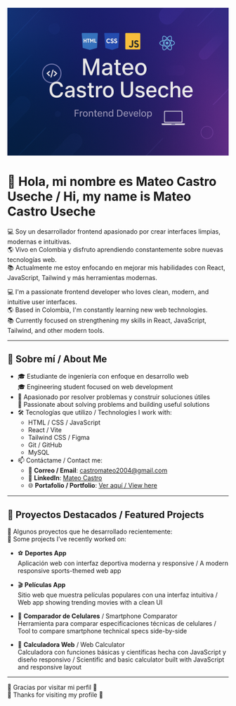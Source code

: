 ![Banner](https://raw.githubusercontent.com/Mateperry/Mateperry/main/image.png)

# 👋 Hola, mi nombre es Mateo Castro Useche / Hi, my name is Mateo Castro Useche

💻 Soy un desarrollador frontend apasionado por crear interfaces limpias, modernas e intuitivas.  
🌎 Vivo en Colombia y disfruto aprendiendo constantemente sobre nuevas tecnologías web.  
📚 Actualmente me estoy enfocando en mejorar mis habilidades con React, JavaScript, Tailwind y más herramientas modernas.

💻 I'm a passionate frontend developer who loves clean, modern, and intuitive user interfaces.  
🌎 Based in Colombia, I'm constantly learning new web technologies.  
📚 Currently focused on strengthening my skills in React, JavaScript, Tailwind, and other modern tools.

---

## 🚀 Sobre mí / About Me

- 🎓 Estudiante de ingeniería con enfoque en desarrollo web  
  🎓 Engineering student focused on web development  
- 🧠 Apasionado por resolver problemas y construir soluciones útiles  
  🧠 Passionate about solving problems and building useful solutions  
- 🛠️ Tecnologías que utilizo / Technologies I work with:
  - HTML / CSS / JavaScript  
  - React / Vite  
  - Tailwind CSS / Figma  
  - Git / GitHub  
  - MySQL
- 📫 Contáctame / Contact me:
  - 📧 **Correo / Email**: castromateo2004@gmail.com  
  - 💼 **LinkedIn**: [Mateo Castro](https://www.linkedin.com/in/mateo-castro-11b279313/?trk=opento_sprofile_topcard)  
  - 🌐 **Portafolio / Portfolio**: [Ver aquí / View here](https://portafolio-phi-sable.vercel.app)

---

## 📌 Proyectos Destacados / Featured Projects

🧪 Algunos proyectos que he desarrollado recientemente:  
🧪 Some projects I’ve recently worked on:

- ⚽ **Deportes App**  
  Aplicación web con interfaz deportiva moderna y responsive / A modern responsive sports-themed web app

- 🎬 **Películas App**  
  Sitio web que muestra películas populares con una interfaz intuitiva / Web app showing trending movies with a clean UI

- 📱 **Comparador de Celulares** / Smartphone Comparator  
  Herramienta para comparar especificaciones técnicas de celulares / Tool to compare smartphone technical specs side-by-side
  
- 🧮 **Calculadora Web** / Web Calculator  
  Calculadora con funciones básicas y científicas hecha con JavaScript y diseño responsivo / Scientific and basic calculator built with JavaScript and responsive layout
---


🎯 Gracias por visitar mi perfil 🤝  
🎯 Thanks for visiting my profile 🤝
